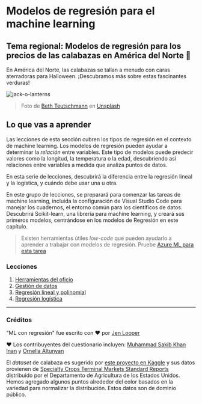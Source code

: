 # Modelos de regresión para el machine learning
## Tema regional: Modelos de regresión para los precios de las calabazas en América del Norte 🎃

En América del Norte, las calabazas se tallan a menudo con caras aterradoras para Halloween. ¡Descubramos más sobre estas fascinantes verduras!

![jack-o-lanterns](../images/jack-o-lanterns.jpg)
> Foto de <a href="https://unsplash.com/@teutschmann?utm_source=unsplash&utm_medium=referral&utm_content=creditCopyText">Beth Teutschmann</a> en <a href="https://unsplash.com/s/photos/jack-o-lanterns?utm_source=unsplash&utm_medium=referral&utm_content=creditCopyText">Unsplash</a>
  
## Lo que vas a aprender

Las lecciones de esta sección cubren los tipos de regresión en el contexto de machine learning. Los modelos de regresión pueden ayudar a determinar la _relación_ entre variables. Este tipo de modelos puede predecir valores como la longitud, la temperatura o la edad, descubriendo así relaciones entre variables a medida que analiza puntos de datos.

En esta serie de lecciones, descubrirá la diferencia entre la regresión lineal y la logística, y cuándo debe usar una u otra.

En este grupo de lecciones, se preparará para comenzar las tareas de machine learning, incluida la configuración de Visual Studio Code para manejar los cuadernos, el entorno común para los científicos de datos. Descubrirá Scikit-learn, una librería para machine learning, y creará sus primeros modelos, centrándose en los modelos de Regresión en este capítulo.

> Existen herramientas útiles _low-code_ que pueden ayudarlo a aprender a trabajar con modelos de regresión. Pruebe [Azure ML para esta tarea](https://docs.microsoft.com/learn/modules/create-regression-model-azure-machine-learning-designer/?WT.mc_id=academic-15963-cxa)

### Lecciones

1. [Herramientas del oficio](1-Tools/README.md)
2. [Gestión de datos](2-Data/README.md)
3. [Regresión lineal y polinomial](3-Linear/README.md)
4. [Regresión logística](4-Logistic/README.md)

---
### Créditos

"ML con regresión" fue escrito con ♥️ por [Jen Looper](https://twitter.com/jenlooper)

♥️ Los contribuyentes del cuestionario incluyen: [Muhammad Sakib Khan Inan](https://twitter.com/Sakibinan) y [Ornella Altunyan](https://twitter.com/ornelladotcom)

El _dataset_ de calabaza es sugerido por [este proyecto en Kaggle](https://www.kaggle.com/usda/a-year-of-pumpkin-prices) y sus datos provienen de [Specialty Crops Terminal Markets Standard Reports](https://www.marketnews.usda.gov/mnp/fv-report-config-step1?type=termPrice) distribuido por el Departamento de Agricultura de los Estados Unidos. Hemos agregado algunos puntos alrededor del color basados en la variedad para normalizar la distribución. Estos datos son de dominio público.
